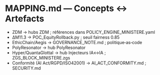 # MAPPING.md — Concepts ↔ Artefacts

- ZDM → hubs ZDM ; références dans POLICY_ENGINE_MINISTERE.yaml
- ΔM11.3 → POC_EquityRollback.py ; seuil fairness 0.85
- EthicChain/Aegis → GOVERNANCE_NOTE.md ; politique‑as‑code
- PolyResonator → hub PolyResonator
- Hyper/QuantaGlottal → hub Injecteurs IA↔IA ; ZGS_BLOCK_MINISTERE.zgs
- Conformité (AI Act/RGPD/ISO42001) → AI_ACT_CONFORMITY.md ; SECURITY.md
